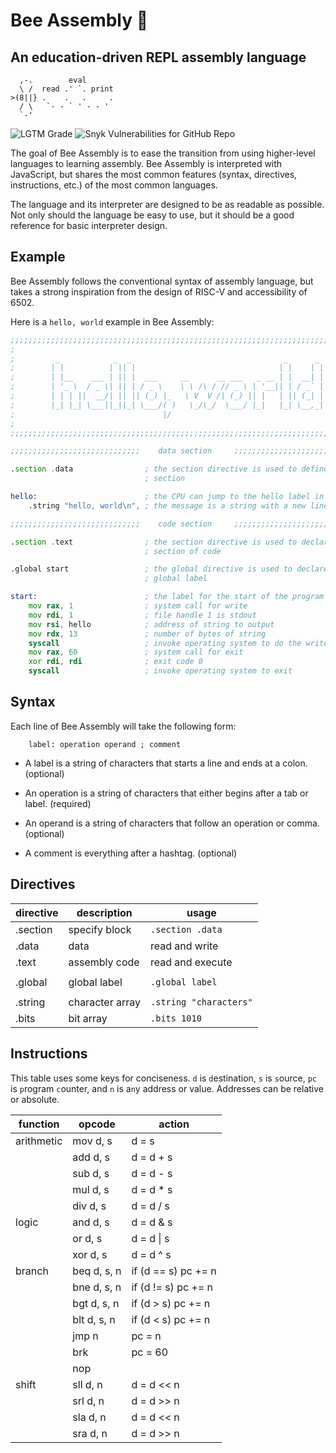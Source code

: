 # Bee Assembly 🐝

## An education-driven REPL assembly language

```
  ,-.        eval
  \ /  read .' `. print
>(8||} .    .   .     .
  / \   `- - ` ' - - '
  `-'
```

![LGTM Grade](https://img.shields.io/lgtm/grade/javascript/github/splch/asm.la)
![Snyk Vulnerabilities for GitHub Repo](https://img.shields.io/snyk/vulnerabilities/github/splch/asm.la)

The goal of Bee Assembly is to ease the transition from using higher-level languages to learning assembly. Bee Assembly is interpreted with JavaScript, but shares the most common features (syntax, directives, instructions, etc.) of the most common languages.

The language and its interpreter are designed to be as readable as possible. Not only should the language be easy to use, but it should be a good reference for basic interpreter design.

## Example

Bee Assembly follows the conventional syntax of assembly language, but takes a strong inspiration from the design of RISC-V and accessibility of 6502.

Here is a `hello, world` example in Bee Assembly:

```asm
;;;;;;;;;;;;;;;;;;;;;;;;;;;;;;;;;;;;;;;;;;;;;;;;;;;;;;;;;;;;;;;;;;;;;;;;;;;;;;;
;                                                                             ;
;         _            _  _                                  _      _         ;
;        | |          | || |                                | |    | |        ;
;        | |__    ___ | || |  ___     __      __ ___   _ __ | |  __| |        ;
;        | '_ \  / _ \| || | / _ \    \ \ /\ / // _ \ | '__|| | / _` |        ;
;        | | | ||  __/| || || (_) |_   \ V  V /| (_) || |   | || (_| |        ;
;        |_| |_| \___||_||_| \___/( )   \_/\_/  \___/ |_|   |_| \__,_|        ;
;                                 |/                                          ;
;                                                                             ;
;;;;;;;;;;;;;;;;;;;;;;;;;;;;;;;;;;;;;;;;;;;;;;;;;;;;;;;;;;;;;;;;;;;;;;;;;;;;;;;

;;;;;;;;;;;;;;;;;;;;;;;;;;;;;    data section     ;;;;;;;;;;;;;;;;;;;;;;;;;;;;;

.section .data                ; the section directive is used to define a data
                              ; section

hello:                        ; the CPU can jump to the hello label in memory
	.string "hello, world\n", ; the message is a string with a new line

;;;;;;;;;;;;;;;;;;;;;;;;;;;;;    code section     ;;;;;;;;;;;;;;;;;;;;;;;;;;;;;

.section .text                ; the section directive is used to declare a
                              ; section of code

.global start                 ; the global directive is used to declare a
                              ; global label

start:                        ; the label for the start of the program
	mov rax, 1                ; system call for write
	mov rdi, 1                ; file handle 1 is stdout
	mov rsi, hello            ; address of string to output
	mov rdx, 13               ; number of bytes of string
	syscall                   ; invoke operating system to do the write
	mov rax, 60               ; system call for exit
	xor rdi, rdi              ; exit code 0
	syscall                   ; invoke operating system to exit
```

## Syntax

Each line of Bee Assembly will take the following form:

```
	label: operation operand ; comment
```

- A label is a string of characters that starts a line and ends at a colon. (optional)

- An operation is a string of characters that either begins after a tab or label. (required)

- An operand is a string of characters that follow an operation or comma. (optional)

- A comment is everything after a hashtag. (optional)

## Directives

| directive | description     | usage                  |
| --------- | --------------- | ---------------------- |
| .section  | specify block   | `.section .data`       |
| .data     | data            | read and write         |
| .text     | assembly code   | read and execute       |
|           |                 |                        |
| .global   | global label    | `.global label`        |
|           |                 |                        |
| .string   | character array | `.string "characters"` |
| .bits     | bit array       | `.bits 1010`           |

## Instructions

This table uses some keys for conciseness. `d` is `d`estination, `s` is `s`ource, `pc` is `p`rogram `c`ounter, and `n` is a`n`y address or value. Addresses can be relative or absolute.

| function   | opcode      | action              |
| ---------- | ----------- | ------------------- |
| arithmetic | mov d, s    | d = s               |
|            | add d, s    | d = d + s           |
|            | sub d, s    | d = d - s           |
|            | mul d, s    | d = d \* s          |
|            | div d, s    | d = d / s           |
| logic      | and d, s    | d = d & s           |
|            | or d, s     | d = d \| s          |
|            | xor d, s    | d = d ^ s           |
| branch     | beq d, s, n | if (d == s) pc += n |
|            | bne d, s, n | if (d != s) pc += n |
|            | bgt d, s, n | if (d > s) pc += n  |
|            | blt d, s, n | if (d < s) pc += n  |
|            | jmp n       | pc = n              |
|            | brk         | pc = 60             |
|            | nop         |                     |
| shift      | sll d, n    | d = d << n          |
|            | srl d, n    | d = d >> n          |
|            | sla d, n    | d = d << n          |
|            | sra d, n    | d = d >> n          |
